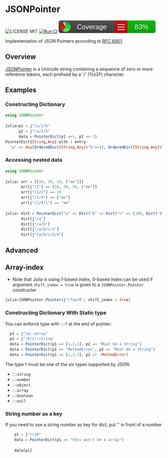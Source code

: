 # JSONPointer
![LICENSE MIT](https://img.shields.io/badge/license-MIT-brightgreen.svg?style=flat-square)
[![Run CI](https://github.com/YongHee-Kim/JSONPointer.jl/actions/workflows/ci-master.yml/badge.svg)](https://github.com/YongHee-Kim/JSONPointer.jl/actions/workflows/ci-master.yml)
[![Converage](https://github.com/YongHee-Kim/JSONPointer.jl/blob/gh-pages/docs/coverage/badge_linecoverage.svg)](https://yonghee-kim.github.io/JSONPointer.jl/coverage/index)

Implementation of JSON Pointers according to [RFC 6901](https://www.rfc-editor.org/rfc/rfc6901)

## Overview
[JSONPointer](https://tools.ietf.org/html/rfc6901/) is a Unicode string containing a sequence of zero or more reference tokens, each prefixed by a '/' (%x2F) character.

## Examples

### Constructing Dictionary

```julia
using JSONPointer

julia>p1 = j"/a/1/b"
      p2 = j"/a/2/b"
      data = PointerDict(p1 =>1, p2 => 2)
PointerDict{String,Any} with 1 entry:
  "a" => Any[OrderedDict{String,Any}("b"=>1), OrderedDict{String,Any}("b"=>2)]

```

### Accessing nested data

```julia
using JSONPointer

julia> arr = [[10, 20, 30, ["me"]]]
       arr[j"/1"] == [10, 20, 30, ["me"]]
       arr[j"/1/2"] == 20
       arr[j"/1/4"] == ["me"]
       arr[j"/1/4/1"] == "me"

julia> dict = PointerDict("a" => Dict("b" => Dict("c" => [100, Dict("d" => 200)])))
       dict[j"/a"]
       dict[j"/a/b"]
       dict[j"/a/b/c/1"]
       dict[j"/a/b/c/2/d"]
```

## Advanced

## Array-index 
- Note that Julia is using 1-based index, 0-based index can be used if argument `shift_index = true` is given to a `JSONPointer.Pointer` constructer
``` julia
julia>JSONPointer.Pointer(j"/foo/0"; shift_index = true)
```

### Constructing Dictionary With Static type

You can enforce type with `::T` at the end of pointer:
```julia
  p1 = j"/a::array"
  p2 = j"/b/2::string"
  data = PointerDict(p1 => [1,2,3], p2 => "Must be a String")
  data = PointerDict(p1 => "MethodError", p2 => "Must be a String")
  data = PointerDict(p1 => [1,2,3], p2 => :MethodError)
```

The type `T` must be one of the six types supported by JSON:
  * `::string`
  * `::number`
  * `::object`
  * `::array`
  * `::boolean`
  * `::null`

### String number as a key

If you need to use a string number as key for dict, put '\' in front of a number
```julia
    p1 = j"/\10"
    data = PointerDict(p1 => "this won't be a array")

    data[p1]
```
